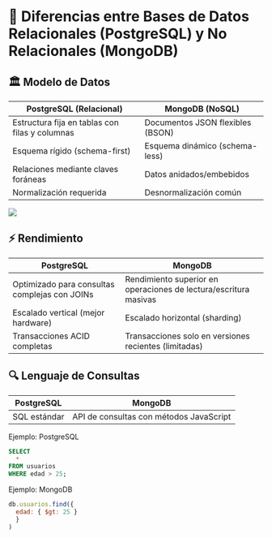 # 🔄 Diferencias entre Bases de Datos Relacionales (PostgreSQL) y No Relacionales (MongoDB)

## 🏛️ **Modelo de Datos**
| PostgreSQL (Relacional)       | MongoDB (NoSQL)               |
|-------------------------------|-------------------------------|
| Estructura fija en tablas con filas y columnas | Documentos JSON flexibles (BSON) |
| Esquema rígido (schema-first) | Esquema dinámico (schema-less) |
| Relaciones mediante claves foráneas | Datos anidados/embebidos |
| Normalización requerida       | Desnormalización común        |

![](https://pandorafms.com/blog/wp-content/uploads/2024/02/graph-sqlvsnosql-1.png)

## ⚡ Rendimiento
|PostgreSQL	|MongoDB|
|-|-|
|Optimizado para consultas complejas con JOINs  |	Rendimiento superior en operaciones de lectura/escritura masivas  |
|Escalado vertical (mejor hardware)	  | Escalado horizontal (sharding)  
|Transacciones ACID completas	| Transacciones solo en versiones recientes (limitadas) 

## 🔍 Lenguaje de Consultas

|PostgreSQL	| MongoDB|
|-|-|
|SQL estándar	| API de consultas con métodos JavaScript|

Ejemplo:	PostgreSQL
```sql 
SELECT 
  * 
FROM usuarios	
WHERE edad > 25;	
```	

Ejemplo:	MongoDB
```javascript
db.usuarios.find({ 
  edad: { $gt: 25 } 
  }
)
```